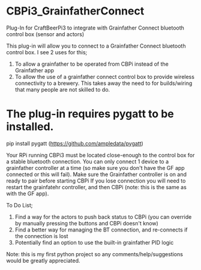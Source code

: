 # CBPi3_GrainfatherConnect
Plug-In for CraftBeerPi3 to integrate with Grainfather Connect bluetooth control box (sensor and actors)

This plug-in will allow you to connect to a Grainfather Connect bluetooth control box. I see 2 uses for this;
1) To allow a grainfather to be operated from CBPi instead of the Grainfather app
2) To allow the use of a grainfather connect control box to provide wireless connectivity to a brewery. This takes away the need to for builds/wiring that many people are not skilled to do.

# The plug-in requires pygatt to be installed.
pip install pygatt (https://github.com/ampledata/pygatt)

Your RPi running CBPi3 must be located close-enough to the control box for a stable bluetooth connection.
You can only connect 1 device to a grainfather controller at a time (so make sure you don't have the GF app connected or this will fail).
Make sure the Grainfather controller is on and ready to pair before starting CBPi
If you lose connection you will need to restart the grainfatehr controller, and then CBPi (note: this is the same as with the GF app).


To Do List;
1) Find a way for the actors to push back status to CBPi (you can override by manually pressing the buttons and CBPi doesn't know)
2) Find a better way for managing the BT connection, and re-connects if the connection is lost
3) Potentially find an option to use the built-in grainfather PID logic


Note: this is my first python project so any comments/help/suggestions would be greatly appreciated.
